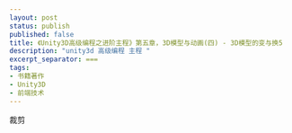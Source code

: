 ```yaml
---
layout: post
status: publish
published: false
title: 《Unity3D高级编程之进阶主程》第五章，3D模型与动画(四) - 3D模型的变与换5
description: "unity3d 高级编程 主程 "
excerpt_separator: ===
tags:
- 书籍著作
- Unity3D
- 前端技术
---
```



裁剪

